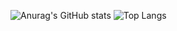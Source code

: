 ![Anurag's GitHub stats](https://github-readme-stats.vercel.app/api?username=TimSousa1&theme=radical)
![Top Langs](https://github-readme-stats.vercel.app/api/top-langs/?username=TimSousa1&layout=compact&theme=radical)
